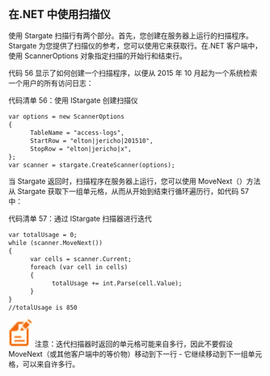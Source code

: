## 在.NET 中使用扫描仪

使用 Stargate 扫描行有两个部分。首先，您创建在服务器上运行的扫描程序。 Stargate 为您提供了扫描仪的参考，您可以使用它来获取行。在.NET 客户端中，使用 ScannerOptions 对象指定扫描的开始行和结束行。

代码 56 显示了如何创建一个扫描程序，以便从 2015 年 10 月起为一个系统检索一个用户的所有访问日志：

代码清单 56：使用 IStargate 创建扫描仪

```
var options = new ScannerOptions
{
      TableName = "access-logs",
      StartRow = "elton|jericho|201510",
      StopRow = "elton|jericho|x",
};
var scanner = stargate.CreateScanner(options);

```

当 Stargate 返回时，扫描程序在服务器上运行，您可以使用 MoveNext（）方法从 Stargate 获取下一组单元格，从而从开始到结束行循环遍历行，如代码 57 中：

代码清单 57：通过 IStargate 扫描器进行迭代

```
var totalUsage = 0;
while (scanner.MoveNext())
{
      var cells = scanner.Current;
      foreach (var cell in cells)
      {
            totalUsage += int.Parse(cell.Value);
      }
}
//totalUsage is 850

```

![](img/00015.jpeg) 注意：迭代扫描器时返回的单元格可能来自多行，因此不要假设 MoveNext（或其他客户端中的等价物）移动到下一行 - 它继续移动到下一组单元格，可以来自许多行。